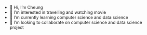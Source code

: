 - 👋 Hi, I’m Cheung
- 👀 I’m interested in travelling and watching movie
- 🌱 I’m currently learning computer science and data science
- 💞️ I’m looking to collaborate on computer science and data science project

<!---
shcheungac/shcheungac is a ✨ special ✨ repository because its `README.md` (this file) appears on your GitHub profile.
You can click the Preview link to take a look at your changes.
--->
